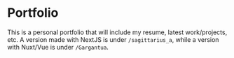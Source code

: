 # Portfolio

This is a personal portfolio that will include my resume, latest work/projects, etc. A version made with NextJS is under `/sagittarius_a`, while a version with Nuxt/Vue is under `/Gargantua`.
